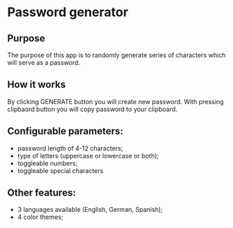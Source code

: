 # Password generator
## Purpose

The purpose of this app is to randomly generate series of characters which will serve as a password.

## How it works

By clicking GENERATE button you will create new password. With pressing clipbaord button you will copy password to your clipboard.

## Configurable parameters:
- password length of 4-12 characters;
- type of letters (uppercase or lowercase or both);
- toggleable numbers;
- toggleable special characters

## Other features:
- 3 languages available (English, German, Spanish);
- 4 color themes;